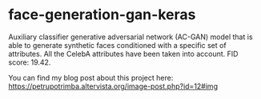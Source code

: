 # face-generation-gan-keras
Auxiliary classifier generative adversarial network (AC-GAN) model that is able to generate synthetic faces conditioned with a specific set of attributes. All the CelebA attributes have been taken into account. FID score: 19.42.

You can find my blog post about this project here: https://petrupotrimba.altervista.org/image-post.php?id=12#img
